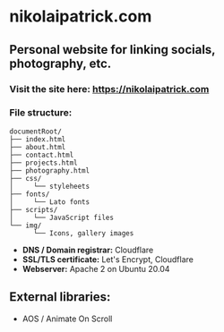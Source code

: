 # nikolaipatrick.com
## Personal website for linking socials, photography, etc.

### Visit the site here: https://nikolaipatrick.com

### File structure:
```
documentRoot/
├── index.html
├── about.html
├── contact.html
├── projects.html
├── photography.html
├── css/
│     └── styleheets
├── fonts/
│     └── Lato fonts
├── scripts/
│     └── JavaScript files
└── img/
      └── Icons, gallery images
```

* **DNS / Domain registrar:** Cloudflare
* **SSL/TLS certificate:** Let's Encrypt, Cloudflare
* **Webserver:** Apache 2 on Ubuntu 20.04

## External libraries:

* AOS / Animate On Scroll
